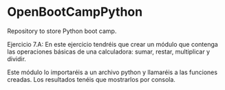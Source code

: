 # OpenBootCampPython
Repository to store Python boot camp.

Ejercicio 7.A: En este ejercicio tendréis que crear un módulo que contenga las operaciones básicas de una calculadora: sumar, restar, multiplicar y     dividir.

Este módulo lo importaréis a un archivo python y llamaréis a las funciones creadas. Los resultados tenéis que mostrarlos por consola.
